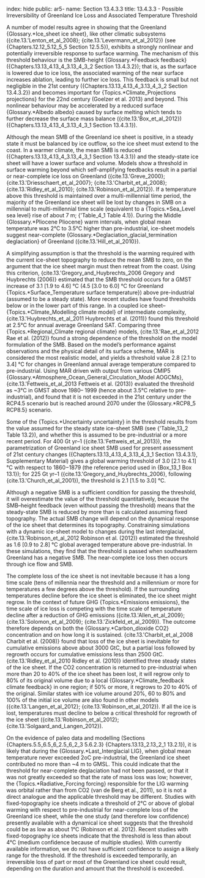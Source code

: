 index: hide
public: ar5-
name: Section 13.4.3.3
title: 13.4.3.3 - Possible Irreversibility of Greenland Ice Loss and Associated Temperature Threshold

A number of model results agree in showing that the Greenland {Glossary.*Ice_sheet ice sheet}, like other climatic subsystems ({cite.13.'Lenton_et_al_2008}; {cite.13.'Levermann_et_al_2012}) (see {Chapters.12.12_5.12_5_5 Section 12.5.5}), exhibits a strongly nonlinear and potentially irreversible response to surface warming. The mechanism of this threshold behaviour is the SMB-height {Glossary.*Feedback feedback} ({Chapters.13.13_4.13_4_3.13_4_3_2 Section 13.4.3.2}); that is, as the surface is lowered due to ice loss, the associated warming of the near surface increases ablation, leading to further ice loss. This feedback is small but not negligible in the 21st century ({Chapters.13.13_4.13_4_3.13_4_3_2 Section 13.4.3.2}) and becomes important for {Topics.*Climate_Projections projections} for the 22nd century (Goelzer et al. 2013) and beyond. This nonlinear behaviour may be accelerated by a reduced surface {Glossary.*Albedo albedo} caused by surface melting which tends to further decrease the surface mass balance ({cite.13.'Box_et_al_2012}) ({Chapters.13.13_4.13_4_3.13_4_3_1 Section 13.4.3.1}).

Although the mean SMB of the Greenland ice sheet is positive, in a steady state it must be balanced by ice outflow, so the ice sheet must extend to the coast. In a warmer climate, the mean SMB is reduced ({Chapters.13.13_4.13_4_3.13_4_3_1 Section 13.4.3.1}) and the steady-state ice sheet will have a lower surface and volume. Models show a threshold in surface warming beyond which self-amplifying feedbacks result in a partial or near-complete ice loss on Greenland ({cite.13.'Greve_2000}; {cite.13.'Driesschaert_et_al_2007}; {cite.13.'Charbit_et_al_2008}; {cite.13.'Ridley_et_al_2010}; {cite.13.'Robinson_et_al_2012}). If a temperature above this threshold is maintained over a multi-millennial time period, the majority of the Greenland ice sheet will be lost by changes in SMB on a millennial to multi-millennial time scale (equivalent to a {Topics.*Sea_Level sea level} rise of about 7 m; {'Table_4_1 Table 4.1}). During the Middle {Glossary.*Pliocene Pliocene} warm intervals, when global mean temperature was 2°C to 3.5°C higher than pre-industrial, ice-sheet models suggest near-complete {Glossary.*Deglaciation_glacial_termination deglaciation} of Greenland ({cite.13.'Hill_et_al_2010}).

A simplifying assumption is that the threshold is the warming required with the current ice-sheet topography to reduce the mean SMB to zero, on the argument that the ice sheet margin must then retreat from the coast. Using this criterion, {cite.13.'Gregory_and_Huybrechts_2006 Gregory and Huybrechts (2006)} estimated that the SMB threshold occurs for a GMST increase of 3.1 [1.9 to 4.6] °C (4.5 [3.0 to 6.0] °C for Greenland {Topics.*Surface_Temperature surface temperature}) above pre-industrial (assumed to be a steady state). More recent studies have found thresholds below or in the lower part of this range. In a coupled ice sheet–{Topics.*Climate_Modelling climate model} of intermediate complexity, {cite.13.'Huybrechts_et_al_2011 Huybrechts et al. (2011)} found this threshold at 2.5°C for annual average Greenland SAT. Comparing three {Topics.*Regional_Climate regional climate} models, {cite.13.'Rae_et_al_2012 Rae et al. (2012)} found a strong dependence of the threshold on the model formulation of the SMB. Based on the model’s performance against observations and the physical detail of its surface scheme, MAR is considered the most realistic model, and yields a threshold value 2.8 [2.1 to 3.4] °C for changes in Greenland annual average temperature compared to pre-industrial. Using MAR driven with output from various CMIP5 {Glossary.*Atmosphere_Ocean_General_Circulation_Model AOGCMs}, {cite.13.'Fettweis_et_al_2013 Fettweis et al. (2013)} evaluated the threshold as ~3°C in GMST above 1980– 1999 (hence about 3.5°C relative to pre-industrial), and found that it is not exceeded in the 21st century under the RCP4.5 scenario but is reached around 2070 under the {Glossary.*RCP8_5 RCP8.5} scenario.

Some of the {Topics.*Uncertainty uncertainty} in the threshold results from the value assumed for the steady state ice-sheet SMB (see {'Table_13_2 Table 13.2}), and whether this is assumed to be pre-industrial or a more recent period. For 400 Gt yr–1 ({cite.13.'Fettweis_et_al_2013}), the parametrization of Greenland ice sheet SMB used for present assessment of 21st century changes ({Chapters.13.13_4.13_4_3.13_4_3_1 Section 13.4.3.1}, Supplementary Material) gives a global warming threshold of 3.0 [2.1 to 4.1] °C with respect to 1860−1879 (the reference period used in {Box_13_1 Box 13.1}); for 225 Gt yr–1 ({cite.13.'Gregory_and_Huybrechts_2006}, following {cite.13.'Church_et_al_2001}), the threshold is 2.1 [1.5 to 3.0] °C.

Although a negative SMB is a sufficient condition for passing the threshold, it will overestimate the value of the threshold quantitatively, because the SMB–height feedback (even without passing the threshold) means that the steady-state SMB is reduced by more than is calculated assuming fixed topography. The actual SMB change will depend on the dynamical response of the ice sheet that determines its topography. Constraining simulations with a dynamic ice-sheet model to changes during the last interglacial, {cite.13.'Robinson_et_al_2012 Robinson et al. (2012)} estimated the threshold as 1.6 [0.9 to 2.8] °C global averaged temperature above pre-industrial. In these simulations, they find that the threshold is passed when southeastern Greenland has a negative SMB. The near-complete ice loss then occurs through ice flow and SMB.

The complete loss of the ice sheet is not inevitable because it has a long time scale (tens of millennia near the threshold and a millennium or more for temperatures a few degrees above the threshold). If the surrounding temperatures decline before the ice sheet is eliminated, the ice sheet might regrow. In the context of future GHG {Topics.*Emissions emissions}, the time scale of ice loss is competing with the time scale of temperature decline after a reduction of GHG emissions ({cite.13.'Allen_et_al_2009}; {cite.13.'Solomon_et_al_2009}; {cite.13.'Zickfeld_et_al_2009}). The outcome therefore depends on both the {Glossary.*Carbon_dioxide CO2} concentration and on how long it is sustained. {cite.13.'Charbit_et_al_2008 Charbit et al. (2008)} found that loss of the ice sheet is inevitable for cumulative emissions above about 3000 GtC, but a partial loss followed by regrowth occurs for cumulative emissions less than 2500 GtC. {cite.13.'Ridley_et_al_2010 Ridley et al. (2010)} identified three steady states of the ice sheet. If the CO2 concentration is returned to pre-industrial when more than 20 to 40% of the ice sheet has been lost, it will regrow only to 80% of its original volume due to a local {Glossary.*Climate_feedback climate feedback} in one region; if 50% or more, it regrows to 20 to 40% of the original. Similar states with ice volume around 20%, 60 to 80% and 100% of the initial ice volume are also found in other models ({cite.13.'Langen_et_al_2012}; {cite.13.'Robinson_et_al_2012}). If all the ice is lost, temperatures must decline to below a critical threshold for regrowth of the ice sheet ({cite.13.'Robinson_et_al_2012}; {cite.13.'Solgaard_and_Langen_2012}).

On the evidence of paleo data and modelling (Sections {Chapters.5.5_6.5_6_2.5_6_2_3 5.6.2.3} {Chapters.13.13_2.13_2_1 13.2.1}), it is likely that during the {Glossary.*Last_Interglacial LIG}, when global mean temperature never exceeded 2oC pre-industrial, the Greenland ice sheet contributed no more than ~4 m to GMSL. This could indicate that the threshold for near-complete deglaciation had not been passed, or that it was not greatly exceeded so that the rate of mass loss was low; however, the {Topics.*Radiative_Forcing forcing} responsible for the LIG warming was orbital rather than from CO2 (van de Berg et al., 2011), so it is not a direct analogue and the applicable threshold may be different. Studies with fixed-topography ice sheets indicate a threshold of 2°C or above of global warming with respect to pre-industrial for near-complete loss of the Greenland ice sheet, while the one study (and therefore low confidence) presently available with a dynamical ice sheet suggests that the threshold could be as low as about 1°C (Robinson et al. 2012). Recent studies with fixed-topography ice sheets indicate that the threshold is less than about 4°C (medium confidence because of multiple studies). With currently available information, we do not have sufficient confidence to assign a likely range for the threshold. If the threshold is exceeded temporarily, an irreversible loss of part or most of the Greenland ice sheet could result, depending on the duration and amount that the threshold is exceeded.
